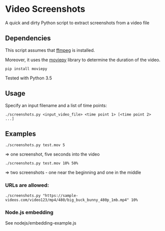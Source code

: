 # Video Screenshots

A quick and dirty Python script to extract screenshots from a video file

## Dependencies

This script assumes that [ffmpeg](https://www.ffmpeg.org) is installed.

Moreover, it uses the [moviepy](https://zulko.github.io/moviepy) library to determine the duration of the video.

`pip install moviepy`

Tested with Python 3.5

## Usage

Specify an input filename and a list of time points:

`./screenshots.py <input_video_file> <time point 1> [<time point 2> ...]`

## Examples

`./screenshots.py test.mov 5`

=> one screenshot, five seconds into the video

`./screenshots.py test.mov 10% 50%`

=> two screenshots - one near the beginning and one in the middle

### URLs are allowed:

`./screenshots.py "https://sample-videos.com/video123/mp4/480/big_buck_bunny_480p_1mb.mp4" 10%`


### Node.js embedding

See nodejs/embedding-example.js
